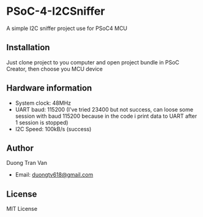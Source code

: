# PSoC-4-I2CSniffer
A simple I2C sniffer project use for PSoC4 MCU

## Installation
Just clone project to you computer and open project bundle in PSoC Creator, then choose you MCU device

## Hardware information
- System clock: 48MHz
- UART baud: 115200 (I've tried 23400 but not success, can loose some session with baud 115200 because in the code i print data to UART after 1 session is stopped)
- I2C Speed: 100kB/s (success)

## Author
Duong Tran Van
- Email: duongtv618@gmail.com

## License
MIT License
